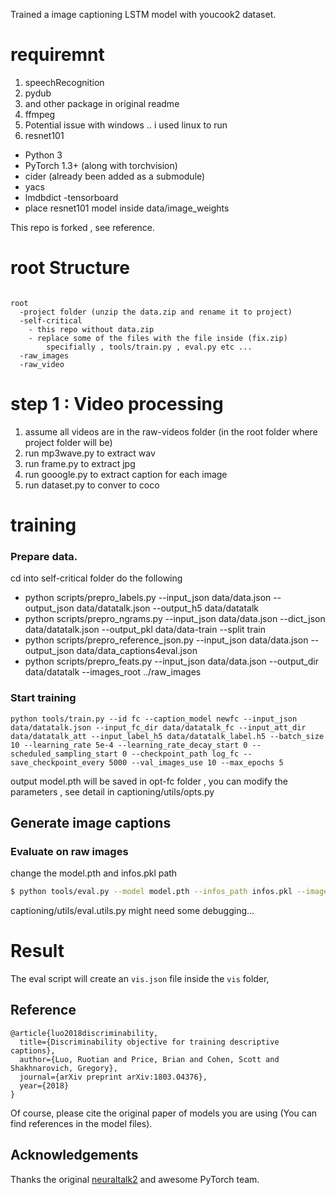 
Trained a image captioning LSTM model with youcook2 dataset. 


# requiremnt
  1. speechRecognition
  2. pydub
  3. and other package in original readme
  4. ffmpeg 
  5. Potential issue with windows .. i used linux to run
  6. resnet101
  - Python 3
- PyTorch 1.3+ (along with torchvision)
- cider (already been added as a submodule)
- yacs
- lmdbdict
-tensorboard
- place resnet101 model inside data/image_weights


This repo is forked , see reference.

# root Structure
```

root
  -project folder (unzip the data.zip and rename it to project) 
  -self-critical
    - this repo without data.zip 
    - replace some of the files with the file inside (fix.zip) 
        specifially , tools/train.py , eval.py etc ...
  -raw_images
  -raw_video
```
# step 1 : Video processing 
  1. assume all videos are in the raw-videos folder (in the root folder where project folder will be)
  2. run mp3wave.py to extract wav
  3. run frame.py to extract jpg 
  4. run gooogle.py to extract caption for each image
  5. run dataset.py to conver to coco 
  
# training
  
### Prepare data.
cd into self-critical folder do the following 
  - python scripts/prepro_labels.py --input_json data/data.json --output_json data/datatalk.json --output_h5 data/datatalk
 - python scripts/prepro_ngrams.py --input_json data/data.json --dict_json data/datatalk.json --output_pkl data/data-train --split train
 - python scripts/prepro_reference_json.py --input_json data/data.json --output_json data/data_captions4eval.json
 - python scripts/prepro_feats.py --input_json data/data.json --output_dir data/datatalk --images_root ../raw_images

### Start training

```
python tools/train.py --id fc --caption_model newfc --input_json data/datatalk.json --input_fc_dir data/datatalk_fc --input_att_dir data/datatalk_att --input_label_h5 data/datatalk_label.h5 --batch_size 10 --learning_rate 5e-4 --learning_rate_decay_start 0 --scheduled_sampling_start 0 --checkpoint_path log_fc --save_checkpoint_every 5000 --val_images_use 10 --max_epochs 5

```
output model.pth will be saved in opt-fc folder , you can modify the parameters , see detail in captioning/utils/opts.py

## Generate image captions

### Evaluate on raw images

change the model.pth and  infos.pkl path 

```bash
$ python tools/eval.py --model model.pth --infos_path infos.pkl --image_folder blah --num_images 10
```
captioning/utils/eval.utils.py might need some debugging...

# Result

The eval script will create an `vis.json` file inside the `vis` folder, 

## Reference

```
@article{luo2018discriminability,
  title={Discriminability objective for training descriptive captions},
  author={Luo, Ruotian and Price, Brian and Cohen, Scott and Shakhnarovich, Gregory},
  journal={arXiv preprint arXiv:1803.04376},
  year={2018}
}
```
Of course, please cite the original paper of models you are using (You can find references in the model files).

## Acknowledgements

Thanks the original [neuraltalk2](https://github.com/karpathy/neuraltalk2) and awesome PyTorch team.

